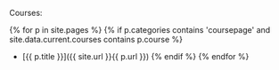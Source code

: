 ---
---

Courses:

{% for p in site.pages %}
{% if p.categories contains 'coursepage' and site.data.current.courses contains p.course %}
* [{{ p.title }}]({{ site.url }}{{ p.url }})
{% endif %}
{% endfor %}

